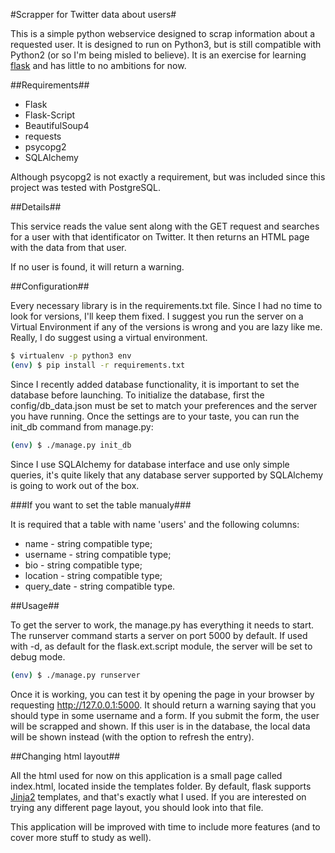 #Scrapper for Twitter data about users#

This is a simple python webservice designed to scrap
information about a requested user. It is designed to run on Python3,
but is still compatible with Python2 (or so I'm being misled to believe). 
It is an exercise for learning [flask][flask] and has little to no
ambitions for now.

##Requirements##
- Flask
- Flask-Script
- BeautifulSoup4
- requests
- psycopg2
- SQLAlchemy

Although psycopg2 is not exactly a requirement, but was included since this project
was tested with PostgreSQL.

##Details##

This service reads the value sent along with the GET request
and searches for a user with that identificator on Twitter.
It then returns an HTML page with the data from that user.

If no user is found, it will return a warning.

##Configuration##

Every necessary library is in the requirements.txt file. Since I had no time
to look for versions, I'll keep them fixed. I suggest you run the server on a
Virtual Environment if any of the versions is wrong and you are lazy like me.
Really, I do suggest using a virtual environment.

```sh
$ virtualenv -p python3 env
(env) $ pip install -r requirements.txt
```

Since I recently added database functionality, it is important to set the database
before launching. To initialize the database, first the config/db\_data.json must
be set to match your preferences and the server you have running. Once the settings
are to your taste, you can run the init\_db command from manage.py:

```sh
(env) $ ./manage.py init_db
```

Since I use SQLAlchemy for database interface and use only
simple queries, it's quite likely that any database server supported by SQLAlchemy is
going to work out of the box.


###If you want to set the table manualy###

It is required that a table with name 'users' and the following columns:
- name - string compatible type;
- username - string compatible type;
- bio - string compatible type;
- location - string compatible type;
- query\_date - string compatible type.

##Usage##

To get the server to work, the manage.py has everything it needs to start. The runserver
command starts a server on port 5000 by default. If used with -d, as default for
the flask.ext.script module, the server will be set to debug mode.

```sh
(env) $ ./manage.py runserver
```

Once it is working, you can test it by
opening the page in your browser by requesting http://127.0.0.1:5000.
It should return a warning saying that you should type in some username
and a form. If you submit the form, the user will be scrapped and shown.
If this user is in the database, the local data will be shown instead (with
the option to refresh the entry).

##Changing html layout##

All the html used for now on this application is a small page called
index.html, located inside the templates folder. By default, flask
supports [Jinja2][jinja2] templates, and that's exactly what I used. If you are
interested on trying any different page layout, you should look into
that file.

This application will be improved with time to include more features
(and to cover more stuff to study as well).

[flask]: http://flask.pocoo.org/
[jinja2]: http://jinja.pocoo.org/
